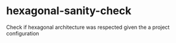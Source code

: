 # hexagonal-sanity-check
Check if hexagonal architecture was respected given the a project configuration
